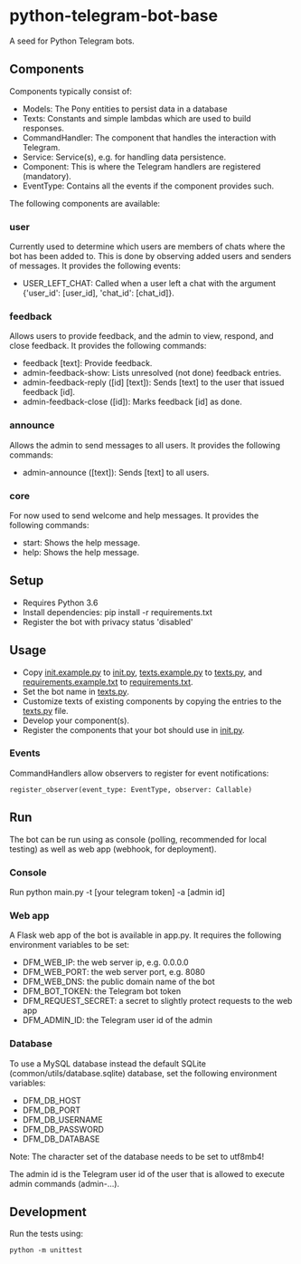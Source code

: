 python-telegram-bot-base
========================

A seed for Python Telegram bots.


Components
----------

Components typically consist of:
* Models: The Pony entities to persist data in a database
* Texts: Constants and simple lambdas which are used to build responses.
* CommandHandler: The component that handles the interaction with Telegram.
* Service: Service(s), e.g. for handling data persistence.
* Component: This is where the Telegram handlers are registered (mandatory).
* EventType: Contains all the events if the component provides such.

The following components are available:

### user

Currently used to determine which users are members of chats where the bot has been added to.
This is done by observing added users and senders of messages.
It provides the following events:
* USER_LEFT_CHAT: Called when a user left a chat with the argument {'user_id': [user_id], 'chat_id': [chat_id]}.

### feedback

Allows users to provide feedback, and the admin to view, respond, and close feedback.
It provides the following commands:
* feedback [text]: Provide feedback.
* admin-feedback-show: Lists unresolved (not done) feedback entries.
* admin-feedback-reply ([id] [text]): Sends [text] to the user that issued feedback [id].
* admin-feedback-close ([id]): Marks feedback [id] as done.

### announce

Allows the admin to send messages to all users. It provides the following commands:
* admin-announce ([text]): Sends [text] to all users.

### core

For now used to send welcome and help messages. It provides the following commands:
* start: Shows the help message.
* help: Shows the help message.


Setup
-----

* Requires Python 3.6
* Install dependencies: pip install -r requirements.txt
* Register the bot with privacy status 'disabled'


Usage
-----

* Copy [init.example.py](../init.example.py) to [init.py](../init.py), [texts.example.py](../texts.example.py) to [texts.py](../texts.py), and [requirements.example.txt](../requirements.example.txt) to [requirements.txt](../requirements.txt).
* Set the bot name in [texts.py](../texts.py).
* Customize texts of existing components by copying the entries to the [texts.py](../texts.py) file.
* Develop your component(s).
* Register the components that your bot should use in [init.py](../init.py).

### Events

CommandHandlers allow observers to register for event notifications:

    register_observer(event_type: EventType, observer: Callable)


Run
---

The bot can be run using as console (polling, recommended for local testing)
as well as web app (webhook, for deployment).

### Console

Run python main.py -t [your telegram token] -a [admin id]

### Web app

A Flask web app of the bot is available in app.py. It requires the following environment variables to be set:
* DFM_WEB_IP: the web server ip, e.g. 0.0.0.0
* DFM_WEB_PORT: the web server port, e.g. 8080
* DFM_WEB_DNS: the public domain name of the bot
* DFM_BOT_TOKEN: the Telegram bot token
* DFM_REQUEST_SECRET: a secret to slightly protect requests to the web app
* DFM_ADMIN_ID: the Telegram user id of the admin

### Database

To use a MySQL database instead the default SQLite (common/utils/database.sqlite) database, set the following environment variables:
* DFM_DB_HOST
* DFM_DB_PORT
* DFM_DB_USERNAME
* DFM_DB_PASSWORD
* DFM_DB_DATABASE

Note: The character set of the database needs to be set to utf8mb4!

The admin id is the Telegram user id of the user that is allowed to execute admin commands (admin-...).


Development
-----------

Run the tests using:

    python -m unittest
